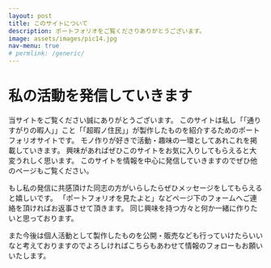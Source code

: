 ```yaml
---
layout: post
title: このサイトについて
description: ポートフォリオをご覧くださりありがとうございます。
image: assets/images/pic14.jpg
nav-menu: true
# permlink: /generic/
---
```

# 私の活動を発信していきます
当サイトをご覧ください誠にありがとうございます。
このサイトは私し「「通りすがりの暇人」」こと「「超暇ノ住民」」が製作したものを紹介するためのポートフォリオサイトです。
モノ作りが好きで活動・趣味の一環としてあれこれを掲載していきます。
興味があればぜひこのサイトをお気に入りしてもらえると大変うれしく思います。
このサイトを情報を中心に発信していきますのでぜひ他のページもご覧ください。

もし私の発信に共感頂けた同志の方がいらしたらぜひメッセージをしてもらえると嬉しいです。
「ポートフォリオを見たよと」などページ下のフォームへご連絡を頂ければお返事させて頂きます。
同じ興味を持つ方々と何か一緒に作りたいと思っております。

また今後は個人活動として製作したものを公開・販売なども行っていけたらいいなと考えておりますのでよろしければこちらもあわせて情報のフォローもお願いいたします。
